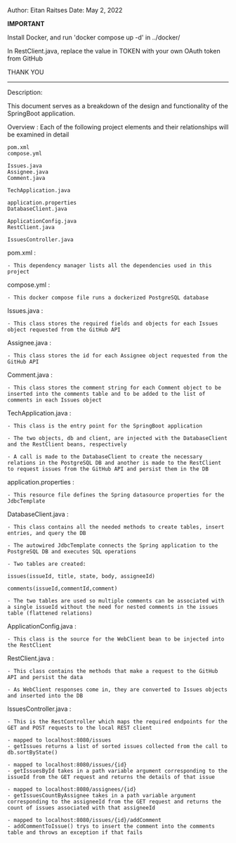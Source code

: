 Author: Eitan Raitses
Date: May 2, 2022

****IMPORTANT****

Install Docker, and run 'docker compose up -d' in ../docker/

In RestClient.java, replace the value in TOKEN with your own OAuth token from GitHub

THANK YOU
*****************

Description:

This document serves as a breakdown of the design and functionality of the SpringBoot application.

Overview : Each of the following project elements and their relationships will be examined in detail

	pom.xml
	compose.yml
	
	Issues.java
	Assignee.java
	Comment.java
	
	TechApplication.java

	application.properties
	DatabaseClient.java

	ApplicationConfig.java
	RestClient.java
	
	IssuesController.java

pom.xml :
	
	- This dependency manager lists all the dependencies used in this project

compose.yml :
	
	- This docker compose file runs a dockerized PostgreSQL database

Issues.java :
	
	- This class stores the required fields and objects for each Issues object requested from the GitHub API

Assignee.java :
	
	- This class stores the id for each Assignee object requested from the GitHub API

Comment.java :
	
	- This class stores the comment string for each Comment object to be inserted into the comments table and to be added to the list of comments in each Issues object

TechApplication.java :
	
	- This class is the entry point for the SpringBoot application

	- The two objects, db and client, are injected with the DatabaseClient and the RestClient beans, respectively
	
	- A call is made to the DatabaseClient to create the necessary relations in the PostgreSQL DB and another is made to the RestClient to request issues from the GitHub API and persist them in the DB

application.properties :
	
	- This resource file defines the Spring datasource properties for the JdbcTemplate

DatabaseClient.java :
	
	- This class contains all the needed methods to create tables, insert entries, and query the DB
	
	- The autowired JdbcTemplate connects the Spring application to the PostgreSQL DB and executes SQL operations

	- Two tables are created:
		
	issues(issueId, title, state, body, assigneeId) 

	comments(issueId,commentId,comment) 	
	
	- The two tables are used so multiple comments can be associated with a single issueId without the need for nested comments in the issues table (flattened relations)

ApplicationConfig.java :
	
	- This class is the source for the WebClient bean to be injected into the RestClient	
	
RestClient.java :

	- This class contains the methods that make a request to the GitHub API and persist the data
	
	- As WebClient responses come in, they are converted to Issues objects and inserted into the DB


IssuesController.java :
	
	- This is the RestController which maps the required endpoints for the GET and POST requests to the local REST client

	- mapped to localhost:8080/issues
	- getIssues returns a list of sorted issues collected from the call to db.sortByState()

	- mapped to localhost:8080/issues/{id}
	- getIssuesById takes in a path variable argument corresponding to the issueId from the GET request and returns the details of that issue

	- mapped to localhost:8080/assignees/{id}
	- getIssuesCountByAssignee takes in a path variable argument corresponding to the assigneeId from the GET request and returns the count of issues associated with that assigneeId

	- mapped to localhost:8080/issues/{id}/addComment
	- addCommentToIssue() trys to insert the comment into the comments table and throws an exception if that fails
